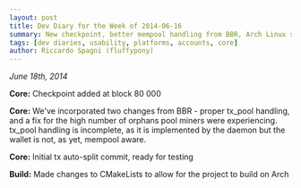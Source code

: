 ```yaml
---
layout: post
title: Dev Diary for the Week of 2014-06-16
summary: New checkpoint, better mempool handling from BBR, Arch Linux support
tags: [dev diaries, usability, platforms, accounts, core]
author: Riccardo Spagni (fluffypony)
---
```


*June 18th, 2014*

**Core:** Checkpoint added at block 80 000

**Core:** We've incorporated two changes from BBR - proper tx_pool handling, and a fix for the high number of orphans pool miners were experiencing. tx_pool handling is incomplete, as it is implemented by the daemon but the wallet is not, as yet, mempool aware.

**Core:** Initial tx auto-split commit, ready for testing

**Build:** Made changes to CMakeLists to allow for the project to build on Arch
